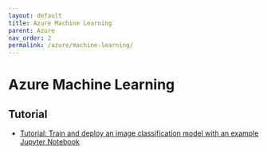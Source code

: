 ```yaml
---
layout: default
title: Azure Machine Learning
parent: Azure
nav_order: 2
permalink: /azure/machine-learning/
---
```


# Azure Machine Learning

## Tutorial
- [Tutorial: Train and deploy an image classification model with an example Jupyter Notebook](https://docs.microsoft.com/en-us/azure/machine-learning/tutorial-train-deploy-notebook)